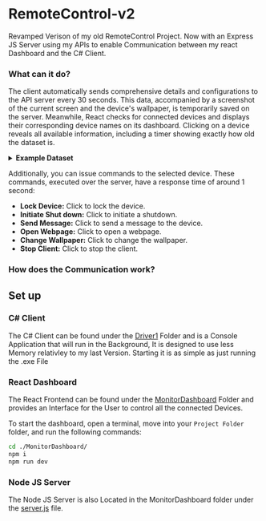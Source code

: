 # RemoteControl-v2
Revamped Verison of my old RemoteControl Project. Now with an Express JS Server using my APIs to enable Communication between my react Dashboard and the C# Client.
### What can it do?

The client automatically sends comprehensive details and configurations to the API server every 30 seconds. This data, accompanied by a screenshot of the current screen and the device's wallpaper, is temporarily saved on the server. Meanwhile, React checks for connected devices and displays their corresponding device names on its dashboard. Clicking on a device reveals all available information, including a timer showing exactly how old the dataset is.

<details id="automatedDataSet">
  <summary><strong>Example Dataset</strong></summary>
  
  - **Device Name:** `MyComputer`
  - **User Name:** `the_test`
  - **Local IP:** `192.168.1.100`
  - **Language Layout:** `English (United States)`
  - **Time Zone:** `(UTC-05:00) Eastern Time (US & Canada)`
  - **Battery Percentage:** `80%`
  - **Is Battery Plugged In:** `true`
  - **Is Connected to Internet:** `true`
  - **Processor Model:** `Intel Core i7-7700HQ`
  - **Processor Architecture:** `x86_64`
  - **Processor Count:** `4`
  - **Logical Drives Available:** `[C:\, D:\]`
  - **OS Version:** `Microsoft Windows NT 10.0.19042.0`
  - **Is 64-Bit OS:** `true`
  - **RAM Usage:** `256 MB`
  - **Time of Monitoring:** `14:30:45 - 03/05/2024`
  - **Run Path:** `C:\Program Files\MyApp\MyApp.exe`

</details>

Additionally, you can issue commands to the selected device. These commands, executed over the server, have a response time of around 1 second:

- **Lock Device:** Click to lock the device.
- **Initiate Shut down:** Click to initiate a shutdown.
- **Send Message:** Click to send a message to the device.
- **Open Webpage:** Click to open a webpage.
- **Change Wallpaper:** Click to change the wallpaper.
- **Stop Client:** Click to stop the client.


### How does the Communication work?

## Set up
### C# Client
The C# Client can be found under the [Driver1](Driver1/Driver1) Folder and is a Console Application that will run in the Background, It is designed to use less Memory relativley to my last Version.
Starting it is as simple as just running the .exe File

### React Dashboard
The React Frontend can be found under the [MonitorDashboard](MonitorDashboard) Folder and provides an Interface for the User to control all the connected Devices.

To start the dashboard, open a terminal, move into your  `Project Folder` folder, and run the following commands:

```bash
cd ./MonitorDashboard/
npm i
npm run dev
```

### Node JS Server
The Node JS Server is also Located in the MonitorDashboard folder under the [server.js](MonitorDashboard/server.js) file.

